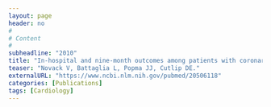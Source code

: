 ```yaml
---
layout: page
header: no
#
# Content
#
subheadline: "2010"
title: "In-hospital and nine-month outcomes among patients with coronary lesions involving a side branch and treated with bare metal stents."
teaser: "Novack V, Battaglia L, Popma JJ, Cutlip DE."
externalURL: "https://www.ncbi.nlm.nih.gov/pubmed/20506118"
categories: [Publications]
tags: [Cardiology]
---
```


